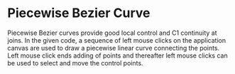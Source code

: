 # Piecewise Bezier Curve

Piecewise Bezier curves provide good local control and C1 continuity at joins. In the given code, a sequence of left mouse clicks on the application canvas are used to draw a piecewise linear curve connecting the points. Left mouse click ends adding of points and thereafter left mouse clicks can be used to select and move the control points.
